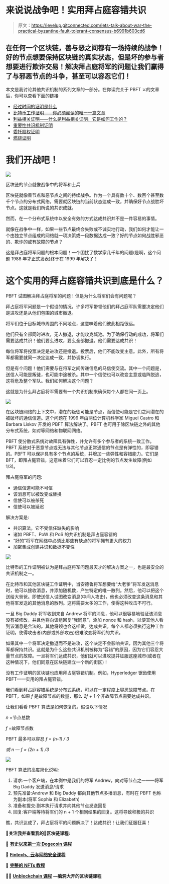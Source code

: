 # 来说说战争吧！实用拜占庭容错共识

> 原文：<https://levelup.gitconnected.com/lets-talk-about-war-the-practical-byzantine-fault-tolerant-consensus-b6991b603cd6>

## 在任何一个区块链，善与恶之间都有一场持续的战争！好的节点想要保持区块链的真实状态，但是坏的参与者想要进行欺诈交易！解决拜占庭将军的问题让我们赢得了与邪恶节点的斗争，甚至可以容忍它们！

本文是我讨论其他共识机制的系列文章的一部分。在你读完关于 PBFT ⚔的文章后，你可以查看下面的链接

*   [经过时间的证明是什么](https://medium.com/nerd-for-tech/whats-proof-of-elapsed-time-4f67cf3f45b3)
*   [比特币工作证明——你必须阅读的唯一一篇文章](/bitcoin-proof-of-work-the-only-article-you-will-ever-have-to-read-4a1fcd76a294)
*   [利益相关证明——什么是利益相关证明，它是如何工作的？](https://medium.com/nerd-for-tech/proof-of-stake-what-is-and-how-does-it-work-1c8bd7f00303)
*   [重要性共识机制证明](/proof-of-importance-consensus-mechanism-5e0d7abbd5ba)
*   [委托股权证明](/delegated-proof-of-stake-of-dpos-f60a27c16341)
*   [燃烧证明](https://medium.datadriveninvestor.com/proof-of-burn-9e348725953c)

# 我们开战吧！

![](img/3c725a22e424d86a29c3528b155f4e9f.png)

区块链的节点就像战争中的将军和士兵

区块链就像善节点和恶节点之间的持续战争。作为一个具有数十个、数百个甚至数千个节点的分布式网络，需要就区块链的当前状态达成一致，并确保好节点战胜坏节点。这就是我们所说的共识成就。

然而，在一个分布式系统中以安全有效的方式达成共识并不是一件容易的事情。

就像在战争中一样，如果一些节点最终会失败或不诚实地行动，我们如何才能让一个由独立节点组成的网络就一项决策或一段数据达成一致？好的节点如何战胜邪恶的、欺诈的或有故障的节点？

这是拜占庭将军问题的根本问题！一个困扰了数学家几千年的问题(是啊，这个问题 1988 年才正式发表)终于在 1999 年解决了！

# 这个实用的拜占庭容错共识到底是什么？

PBFT 试图解决拜占庭将军的问题！但是为什么将军们会有问题呢？

拜占庭将军问题是一个假设的情况，许多将军带领他们的拜占庭军队需要决定他们是进攻还是从他们包围的城市撤退。

将军们位于目标城市周围的不同地点，这意味着他们彼此相距很远。

他们只有全部同时进攻，无人撤退，才能攻克城池。为了确保行动的成功，将军们需要达成共识！他们要么进攻，要么全部撤退。他们需要达成共识！

每位将军将投票决定是进攻还是撤退。投票后，他们不能改变主意。此外，所有将军都需要就同一决定达成一致，并协调执行。

但是有个问题！他们需要与在将军之间传递信息的马信使交流。其中一个问题是，送信人可能是叛徒，也可能中途被杀。其中一个信使也可以改变主意或临阵脱逃，这将危及整个军队。我们如何解决这个问题？

这就是为什么拜占庭将军需要有一个共识机制来确保每个人都在同一页上。

![](img/0619ccee8911923e46319c5f738bb5a5.png)

在区块链网络的上下文中，潜在的叛徒可能是节点，而信使可能是它们之间潜在的被破坏的通信信道。这个问题在 1999 年由两位计算机科学家 Miguel Castro 和 Barbara Liskov 开发的 PBFT 算法解决了。PBFT 也可用于除区块链之外的其他分布式系统，如对等网络和物联网网络。

PBFT 使分散式系统对故障具有弹性，并允许有多个参与者的系统一致工作。PBFT 系统对于恶意节点或无法与其他节点正常通信的节点是有弹性的，即容错的。PBFT 可以保护具有多个节点的系统，并增加一些弹性和容错能力。它们是 BFT，即拜占庭容错，这意味着它们可以容忍一定比例的节点发生故障(例如 1/3)。

拜占庭将军的问题:

*   通信信道可能不可信
*   该消息可以被改变或替换
*   信使可以被杀死
*   信使可以被延迟

解决方案是:

*   共识算法，它不受信任缺失的影响
*   诸如 PBFT、PoW 和 PoS 的共识机制是拜占庭容错的
*   “好的”将军在网络中必须比那些有缺点的将军拥有更大的权力
*   加密集成创建共识和数据不变性

![](img/d6543df01efa2060d06df742457b5bcf.png)

比特币的工作证明被认为是拜占庭将军问题最天才的解决方案之一，也是最安全的共识机制之一。

在比特币和其他区块链工作证明中，当安德鲁将军想要给“大老爹”将军发送消息时，他可以接收消息，并添加随机数，产生特定的唯一散列。然后，他可以把这个送给大爸爸。即使送信人试图改变消息(中间人攻击)，他也必须改变这条消息和其他将军发送的其他消息的散列。这将需要太多的工作，使得这种攻击不可行。

一旦 Big Daddy 将军收到来自 Andrew 将军的消息，他可以很容易地验证该消息没有被修改，并且他将向该组回复“我同意”，添加 nonce 和 hash，以便其他人看到该消息是合法的。其他将领也会这样做，达成共识。每个人都必须执行这种工作证明，使得攻击者(内部或外部攻击)很难改变将军们的共识。

如果其中一个将军决定撤退而不是进攻，这个决定不会影响共识，因为其他三个将军都保持共识。这就是为什么这些共识机制被称为“容错”的原因，因为它们容忍大量节点的故障。一旦将军们达成共识，他们就可以进攻提并征服这座城市(或者在这种情况下，他们同意在区块链建立一个新的街区)！

没有工作证明的区块链也应用拜占庭容错机制。例如，Hyperledger 锯齿使用 PBFT——实用的拜占庭容错。

我们看到拜占庭容错系统是分布式系统，可以在一定程度上容忍故障节点。在 PBFT，如果 *f* 是故障节点的数量，那么 *2f + 1* 个非故障节点需要达成共识。

让我们看看 PBFT 算法是如何恢复的。假设以下情况

*n* =节点总数

*f* =故障节点数

PBFT 最多可以容忍 *f = (n-1) / 3*

*或 n — f = (2n + 1) /3*

![](img/9b880c3c64d9e5a013383e900a2dadc5.png)

PBFT 算法的高度简化说明:

1.  请求:一个客户端，在本例中是我们的将军 Andrew，向对等节点之一——将军 Big Daddy 发送消息/请求
2.  预先准备:Andrew 和 Big Daddy 都向其他节点多播消息，有时在 PBFT 也称为副本(将军 Sophia 和 Elizabeth)
3.  准备和提交:副本执行请求并向其他节点发送回复
4.  回复:客户端等待将军们的 n + 1 个相同结果的回复。这将导致积极的共识

瞧，共识达成了，拜占庭将军的问题解决了！达成共识！让我们征服狂喜！

**🚀关注我并查看我的🧱区块链课程:**

**🐶** [**有史以来第一次 Dogecoin 课程**](https://www.udemy.com/course/-dogecoin-course-the-first-complete-dogecoin-course/?referralCode=9416B1408224CE309DD8)

**💸** [**Fintech、云与网络安全课程**](https://www.udemy.com/course/fintech-technologies-cloud-and-cybersecurity/?referralCode=F1D4EA005A2881735A36)

**📖** [](https://www.amazon.com/dp/B091CYTX37/ref=sr_1_1?dchild=1&keywords=unblockchain&qid=1617186443&s=digital-text&sr=1-1)[**完整的 NFTs 教程**](https://www.udemy.com/course/the-complete-nft-course-learn-everything-about-nfts/?referralCode=AAEE908D13D0E2276B19)

**👨‍🎓** [**Unblockchain 课程**](https://www.udemy.com/course/blockchain-deep-dive-from-bitcoin-to-ethereum-to-crypto/?referralCode=B8463EE382E6D313304B) **—脑洞大开的区块链课程**